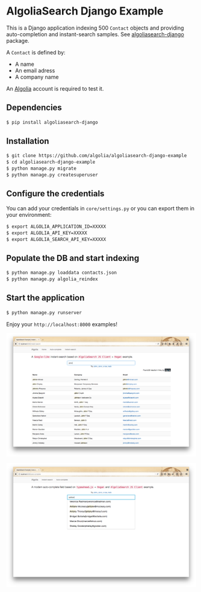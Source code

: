 # AlgoliaSearch Django Example

This is a Django application indexing 500 `Contact` objects and providing auto-completion and instant-search samples. See [algoliasearch-django](https://github.com/algolia/algoliasearch-django) package.

A `Contact` is defined by:

* A name
* An email adress
* A company name

An [Algolia](https://www.algolia.com) account is required to test it.

## Dependencies

```bash
$ pip install algoliasearch-django
```

## Installation

```bash
$ git clone https://github.com/algolia/algoliasearch-django-example
$ cd algoliasearch-django-example
$ python manage.py migrate
$ python manage.py createsuperuser
```

## Configure the credentials

You can add your credentials in `core/settings.py` or you can export them in your environment:

```bash
$ export ALGOLIA_APPLICATION_ID=XXXXX
$ export ALGOLIA_API_KEY=XXXXX
$ export ALGOLIA_SEARCH_API_KEY=XXXXX
```

## Populate the DB and start indexing

```bash
$ python manage.py loaddata contacts.json
$ python manage.py algolia_reindex
```

## Start the application

```bash
$ python manage.py runserver
```

Enjoy your `http://localhost:8000` examples!

![Instant-search](instant-search.png)

![Auto-complete](auto-complete.png)
